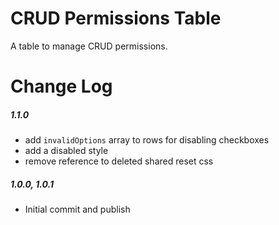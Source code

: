 # CRUD Permissions Table

A table to manage CRUD permissions.

# Change Log

##### 1.1.0
- add `invalidOptions` array to rows for disabling checkboxes
- add a disabled style
- remove reference to deleted shared reset css

##### 1.0.0, 1.0.1
- Initial commit and publish
